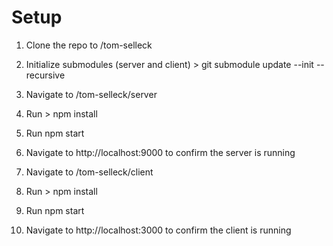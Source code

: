 # Setup

1) Clone the repo to /tom-selleck
  
2) Initialize submodules (server and client) > git submodule update --init --recursive 

3) Navigate to /tom-selleck/server
  
4) Run > npm install

5) Run npm start 

6) Navigate to http://localhost:9000 to confirm the server is running

7) Navigate to /tom-selleck/client
  
8) Run > npm install

9) Run npm start 

10) Navigate to http://localhost:3000 to confirm the client is running
